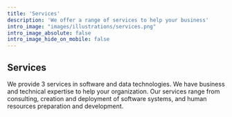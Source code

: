 ```yaml
---
title: 'Services'
description: 'We offer a range of services to help your business'
intro_image: "images/illustrations/services.png"
intro_image_absolute: false
intro_image_hide_on_mobile: false
---
```


## Services

We provide 3 services in software and data technologies. We have business and technical expertise to help your organization. Our services range from consulting, creation and deployment of software systems, and human resources preparation and development. 

